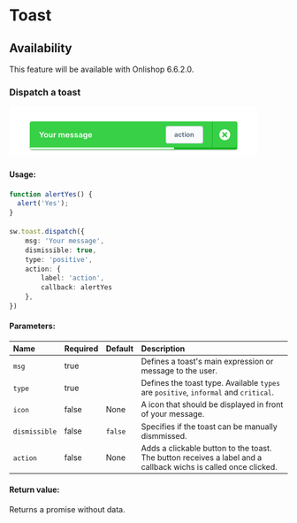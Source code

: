 # Toast

## Availability
This feature will be available with Onlishop 6.6.2.0.

### Dispatch a toast

![toast example](./assets/toast-example.png)

#### Usage:  
```ts
function alertYes() {
  alert('Yes');
}

sw.toast.dispatch({
    msg: 'Your message',
    dismissible: true,
    type: 'positive',
    action: {
        label: 'action',
        callback: alertYes
    },
})
```

#### Parameters:
| Name          | Required | Default | Description                                                                                                    |
|:--------------|:---------|:--------|:---------------------------------------------------------------------------------------------------------------|
| `msg`         | true     |         | Defines a toast's main expression or message to the user.                                                      |
| `type`        | true     |         | Defines the toast type. Available `types` are `positive`, `informal` and `critical`.                           |
| `icon      `  | false    | None    | A icon that should be displayed in front of your message.                                                      |
| `dismissible` | false    | `false` | Specifies if the toast can be manually dismmissed.                                                             |
| `action`      | false    | None    | Adds a clickable button to the toast. The button receives a label and a callback wichs is called once clicked. |

#### Return value:
Returns a promise without data.
